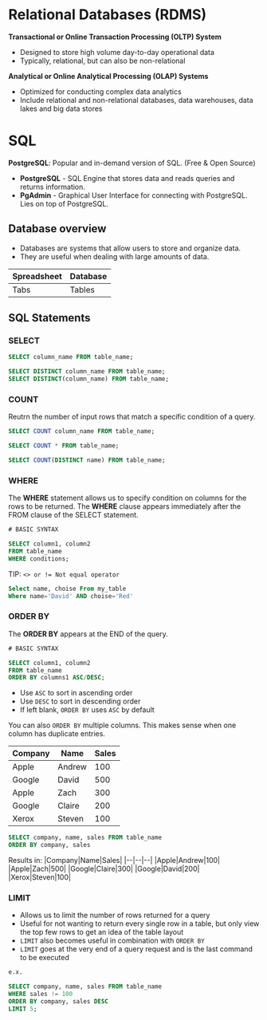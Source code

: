 # Relational Databases (RDMS)

**Transactional or Online Transaction Processing (OLTP) System**
* Designed to store high volume day-to-day operational data
* Typically, relational, but can also be non-relational

**Analytical or Online Analytical Processing (OLAP) Systems**
* Optimized for conducting complex data analytics
* Include relational and non-relational databases, data warehouses, data lakes and big data stores

# SQL
__PostgreSQL__: Popular and in-demand version of SQL. (Free & Open Source)
- **PostgreSQL** - SQL Engine that stores data and reads queries and returns information.
- **PgAdmin** - Graphical User Interface for connecting with PostgreSQL. Lies on top of PostgreSQL.

## Database overview
* Databases are systems that allow users to store and organize data.
* They are useful when dealing with large amounts of data.

| Spreadsheet | Database |
|-------------|----------|
| Tabs | Tables |

## SQL Statements
### SELECT
```SQL
SELECT column_name FROM table_name;

SELECT DISTINCT column_name FROM table_name;
SELECT DISTINCT(column_name) FROM table_name;
```

### COUNT
Reutrn the number of input rows that match a specific condition of a query.

```SQL
SELECT COUNT column_name FROM table_name;

SELECT COUNT * FROM table_name;

SELECT COUNT(DISTINCT name) FROM table_name; 
```


### WHERE
The **WHERE** statement allows us to specify condition on columns for the rows to be returned.
The **WHERE** clause appears immediately after the FROM clause of the SELECT statement.

```SQL
# BASIC SYNTAX

SELECT column1, column2
FROM table_name
WHERE conditions;
```

TIP: `<> or != Not equal operator`

```SQL
Select name, choise From my_table 
Where name='David' AND choise='Red'
```

### ORDER BY
The **ORDER BY**  appears at the END of the query.

```SQL
# BASIC SYNTAX

SELECT column1, column2
FROM table_name
ORDER BY columns1 ASC/DESC;
```

- Use `ASC` to sort in ascending order
- Use `DESC` to sort in descending order
- If left blank, `ORDER BY` uses `ASC` by default

You can also `ORDER BY` multiple columns. This makes sense when one column has duplicate entries.

|Company|Name|Sales|
|--|--|--|
|Apple|Andrew|100|
|Google|David|500|
|Apple|Zach|300|
|Google|Claire|200|
|Xerox|Steven|100|

```SQL
SELECT company, name, sales FROM table_name
ORDER BY company, sales
```

Results in:
|Company|Name|Sales|
|--|--|--|
|Apple|Andrew|100|
|Apple|Zach|500|
|Google|Claire|300|
|Google|David|200|
|Xerox|Steven|100|

### LIMIT
- Allows us to limit the number of rows returned for a query
- Useful for not wanting to return every single row in a table, but only view the top few rows to get an idea of the table layout
- `LIMIT` also becomes useful in combination with `ORDER BY`
- `LIMIT` goes at the very end of a query request and is the last command to be executed

```SQL
e.x.

SELECT company, name, sales FROM table_name
WHERE sales != 100
ORDER BY company, sales DESC
LIMIT 5;
```
